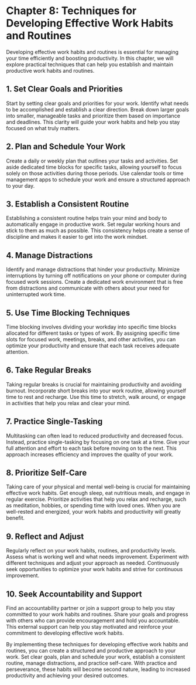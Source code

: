 Chapter 8: Techniques for Developing Effective Work Habits and Routines
=======================================================================

Developing effective work habits and routines is essential for managing your time efficiently and boosting productivity. In this chapter, we will explore practical techniques that can help you establish and maintain productive work habits and routines.

**1. Set Clear Goals and Priorities**
-------------------------------------

Start by setting clear goals and priorities for your work. Identify what needs to be accomplished and establish a clear direction. Break down larger goals into smaller, manageable tasks and prioritize them based on importance and deadlines. This clarity will guide your work habits and help you stay focused on what truly matters.

**2. Plan and Schedule Your Work**
----------------------------------

Create a daily or weekly plan that outlines your tasks and activities. Set aside dedicated time blocks for specific tasks, allowing yourself to focus solely on those activities during those periods. Use calendar tools or time management apps to schedule your work and ensure a structured approach to your day.

**3. Establish a Consistent Routine**
-------------------------------------

Establishing a consistent routine helps train your mind and body to automatically engage in productive work. Set regular working hours and stick to them as much as possible. This consistency helps create a sense of discipline and makes it easier to get into the work mindset.

**4. Manage Distractions**
--------------------------

Identify and manage distractions that hinder your productivity. Minimize interruptions by turning off notifications on your phone or computer during focused work sessions. Create a dedicated work environment that is free from distractions and communicate with others about your need for uninterrupted work time.

**5. Use Time Blocking Techniques**
-----------------------------------

Time blocking involves dividing your workday into specific time blocks allocated for different tasks or types of work. By assigning specific time slots for focused work, meetings, breaks, and other activities, you can optimize your productivity and ensure that each task receives adequate attention.

**6. Take Regular Breaks**
--------------------------

Taking regular breaks is crucial for maintaining productivity and avoiding burnout. Incorporate short breaks into your work routine, allowing yourself time to rest and recharge. Use this time to stretch, walk around, or engage in activities that help you relax and clear your mind.

**7. Practice Single-Tasking**
------------------------------

Multitasking can often lead to reduced productivity and decreased focus. Instead, practice single-tasking by focusing on one task at a time. Give your full attention and effort to each task before moving on to the next. This approach increases efficiency and improves the quality of your work.

**8. Prioritize Self-Care**
---------------------------

Taking care of your physical and mental well-being is crucial for maintaining effective work habits. Get enough sleep, eat nutritious meals, and engage in regular exercise. Prioritize activities that help you relax and recharge, such as meditation, hobbies, or spending time with loved ones. When you are well-rested and energized, your work habits and productivity will greatly benefit.

**9. Reflect and Adjust**
-------------------------

Regularly reflect on your work habits, routines, and productivity levels. Assess what is working well and what needs improvement. Experiment with different techniques and adjust your approach as needed. Continuously seek opportunities to optimize your work habits and strive for continuous improvement.

**10. Seek Accountability and Support**
---------------------------------------

Find an accountability partner or join a support group to help you stay committed to your work habits and routines. Share your goals and progress with others who can provide encouragement and hold you accountable. This external support can help you stay motivated and reinforce your commitment to developing effective work habits.

By implementing these techniques for developing effective work habits and routines, you can create a structured and productive approach to your work. Set clear goals, plan and schedule your work, establish a consistent routine, manage distractions, and practice self-care. With practice and perseverance, these habits will become second nature, leading to increased productivity and achieving your desired outcomes.

